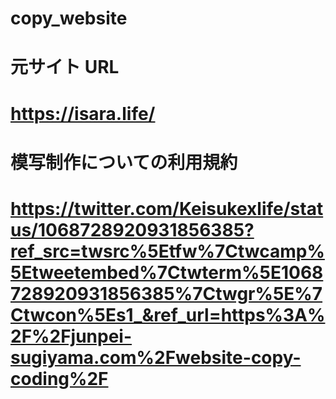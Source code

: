 # copy_website

# 元サイト URL

# https://isara.life/

# 模写制作についての利用規約

# https://twitter.com/Keisukexlife/status/1068728920931856385?ref_src=twsrc%5Etfw%7Ctwcamp%5Etweetembed%7Ctwterm%5E1068728920931856385%7Ctwgr%5E%7Ctwcon%5Es1_&ref_url=https%3A%2F%2Fjunpei-sugiyama.com%2Fwebsite-copy-coding%2F
